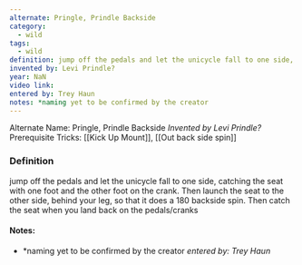 ```yaml
---
alternate: Pringle, Prindle Backside
category:
  - wild
tags:
  - wild
definition: jump off the pedals and let the unicycle fall to one side, catching the seat with one foot and the other foot on the crank. Then launch the seat to the other side, behind your leg, so that it does a 180 backside spin. Then catch the seat when you land back on the pedals/cranks
invented by: Levi Prindle?
year: NaN
video link: 
entered by: Trey Haun
notes: *naming yet to be confirmed by the creator
---
```

Alternate Name: Pringle, Prindle Backside
*Invented by Levi Prindle?*
Prerequisite Tricks: [[Kick Up Mount]], [[Out back side spin]]

### Definition
jump off the pedals and let the unicycle fall to one side, catching the seat with one foot and the other foot on the crank. Then launch the seat to the other side, behind your leg, so that it does a 180 backside spin. Then catch the seat when you land back on the pedals/cranks


#### Notes:
- *naming yet to be confirmed by the creator
*entered by: Trey Haun*
